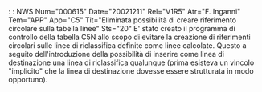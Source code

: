  :  : NWS Num="000615" Date="20021211" Rel="V1R5" Atr="F. Inganni" Tem="APP" App="C5" Tit="Eliminata possibilità di creare riferimento       circolare sulla tabella linee" Sts="20"
E' stato creato il programma di controllo della tabella C5N allo scopo di evitare la creazione di riferimenti circolari sulle linee di riclassifica definite come linee calcolate.
Questo a seguito dell'introduzione della possibilità di inserire come linea di destinazione una linea di riclassifica qualunque (prima esisteva un vincolo "implicito" che la linea di destinazione
dovesse essere strutturata in modo opportuno).
